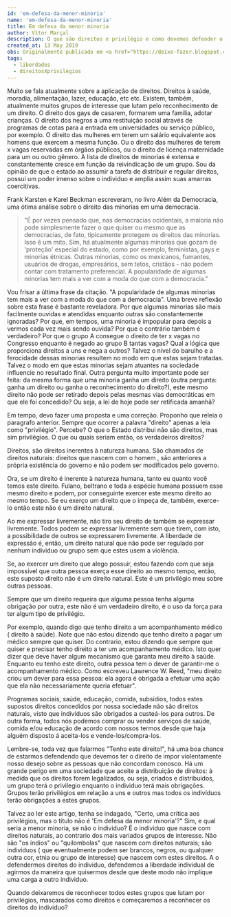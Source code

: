 ```yaml
---
id: 'em-defesa-da-menor-minoria'
name: 'em-defesa-da-menor-minoria'
title: Em defesa da menor minoria
author: Vítor Marçal
description: O que são direitos e privilégio e como devemos defender o direito à liberdades individuais.
created_at: 13 May 2019
obs: Originalmente publicado em <a href="https://deixe-fazer.blogspot.com/2015/01/em-defesa-da-menor-minoria.html" target="_blank" rel="noopener noreferrer">Deixe-Fazer</a>
tags:
  - liberdades
  - direitosXprivilégios
---
```



Muito se fala atualmente sobre a aplicação de direitos. Direitos à saúde, moradia, alimentação, lazer, educação, etc etc. Existem, também, atualmente muitos grupos de interesse que lutam pelo reconhecimento de um direito. O direito dos gays de casarem, formarem uma família, adotar crianças. O direito dos negros a uma restituição social através de programas de cotas para a entrada em universidades ou serviço público, por exemplo. O direito das mulheres em terem um salário equivalente aos homens que exercem a mesma função. Ou o direito das mulheres de terem x vagas reservadas em órgãos públicos, ou o direito de licença maternidade para um ou outro gênero. A lista de direitos de minorias é extensa e constantemente cresce em função da reivindicação de um grupo. Sou da opinião de que o estado ao assumir a tarefa de distribuir e regular direitos, possui um poder imenso sobre o individuo e amplia assim suas amarras coercitivas.

Frank Karsten e Karel Beckman escreveram, no livro Além da Democracia, uma ótima análise sobre o direito das minorias em uma democracia.

> "É por vezes pensado que, nas democracias ocidentais, a maioria não pode simplesmente fazer o que quiser ou mesmo que as democracias, de fato, tipicamente protegem os direitos das minorias. Isso é um mito. Sim, há atualmente algumas minorias que gozam de 'proteção' especial do estado, como por exemplo, feministas, gays e minorias étnicas. Outras minorias, como os mexicanos, fumantes, usuários de drogas, empresários, sem tetos, cristãos - não podem contar com tratamento preferencial. A popularidade de algumas minorias tem mais a ver com a moda do que com a democracia." 

Vou frisar a última frase da citação. "A popularidade de algumas minorias tem mais a ver com a moda do que com a democracia". Uma breve reflexão sobre esta frase é bastante reveladora. Por que algumas minorias são mais facilmente ouvidas e atendidas enquanto outras são constantemente ignoradas? Por que, em tempos,  uma minoria é impopular para depois a vermos cada vez mais sendo ouvida? Por que o contrário também é verdadeiro? Por que o grupo A consegue o direito de ter x vagas no Congresso enquanto é negado ao grupo B tantas vagas? Qual a lógica que proporciona direitos a uns e nega a outros? Talvez o nível do barulho e a ferocidade dessas minorias resultem no modo em que estas sejam tratadas. Talvez o modo em que estas minorias sejam atuantes na sociedade influencie no resultado final. Outra pergunta muito importante pode ser feita: da mesma forma que  uma minoria ganha um direito (outra pergunta: ganha um direito ou ganha o reconhecimento do direito?), este mesmo direito não pode ser retirado depois pelas mesmas vias democráticas em que ele foi concedido? Ou seja, a lei de hoje pode ser retificada amanhã? 

Em tempo, devo fazer uma proposta e uma correção. Proponho que releia o paragrafo anterior. Sempre que ocorrer a palavra "direito" apenas a leia como "privilégio". Percebe? O que o Estado distribui não são direitos, mas sim privilégios. O que ou quais seriam então, os verdadeiros direitos?

Direitos, são direitos inerentes à natureza humana. São chamados de direitos naturais: direitos que nascem com o homem , são anteriores a própria existência do governo e não podem ser modificados pelo governo.

Ora, se um direito é inerente à natureza humana, tanto eu quanto você temos este direito. Fulano, beltrano e toda a espécie humana possuem esse mesmo direito e podem, por conseguinte exercer este mesmo direito ao mesmo tempo. Se eu exerço um direito que o impeça de, também, exerce-lo então este não é um direito natural.

Ao me expressar livremente, não tiro seu direito de também se expressar livremente. Todos podem se expressar livremente  sem que tirem, com isto, a possibilidade de outros se expressarem livremente. A liberdade de expressão é, então, um direito natural que não pode ser regulado por nenhum individuo ou grupo sem que estes usem a violência.

Se, ao exercer um direito que alego possuir, estou fazendo com que seja impossível que outra pessoa exerça esse direito ao mesmo tempo, então, este suposto direito não é um direito natural. Este é um privilégio meu sobre outras pessoas.

Sempre que um direito requeira que alguma pessoa tenha alguma obrigação por outra, este não é um verdadeiro direito, é o uso da força para ter algum tipo de privilégio.

Por exemplo, quando digo que tenho direito a um acompanhamento médico ( direito à saúde). Note que não estou dizendo que tenho direito a pagar um médico sempre que quiser. Do contrario, estou dizendo que sempre que quiser e precisar tenho direito a ter um acompanhamento médico. Isto quer dizer que deve haver algum mecanismo que garanta meu direito à saúde. Enquanto eu tenho este direito, outra pessoa tem o dever de garantir-me o acompanhamento médico. Como escreveu Lawrence W. Reed, "meu direito criou um dever para essa pessoa: ela agora é obrigada a efetuar uma ação que ela não necessariamente queria efetuar".

Programas sociais, saúde, educação, comida, subsídios, todos estes supostos direitos concedidos por nossa sociedade não são direitos naturais, visto que indivíduos são obrigados a custeá-los para outros. De outra forma, todos  nós podemos comprar ou vender serviços de saúde, comida e/ou educação de acordo com nossos termos desde que haja alguém disposto á aceita-los e vende-los/compra-los.

Lembre-se, toda vez que falarmos "Tenho este direito!", há uma boa chance de  estarmos defendendo que devemos ter o direito de impor violentamente nosso desejo sobre as pessoas que não concordam conosco. Há um grande perigo em uma sociedade que aceite a distribuição de direitos: à medida que os direitos forem legalizados, ou seja, criados e distribuídos, um grupo terá o privilegio enquanto  o individuo terá mais obrigações. Grupos terão privilégios em relação a uns e outros mas todos os indivíduos terão obrigações a estes grupos.

Talvez ao ler este artigo, tenha se indagado, "Certo, uma crítica aos privilégios, mas o título não é 'Em defesa da menor minoria'?" Sim, e qual seria a menor minoria, se não o individuo? É o individuo que nasce com direitos naturais, ao contrario dos mais variados grupos de interesse. Não são "os índios" ou "quilombolas" que nascem com direitos naturais; são indivíduos ( que eventualmente podem ser brancos, negros, ou qualquer outra cor, etnia ou grupo de interesse) que nascem com estes direitos.  A o defendermos direitos do individuo, defendemos a liberdade individual de agirmos da maneira que quisermos desde que deste modo não implique uma carga a outro individuo.

Quando deixaremos de reconhecer todos estes grupos que lutam por privilégios, mascarados como direitos e começaremos a reconhecer os direitos do individuo?

